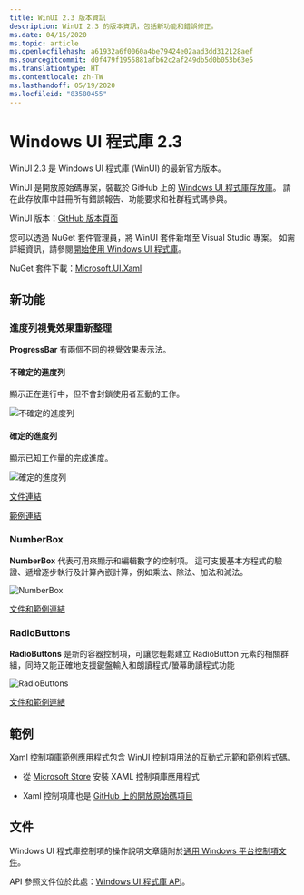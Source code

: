 ```yaml
---
title: WinUI 2.3 版本資訊
description: WinUI 2.3 的版本資訊，包括新功能和錯誤修正。
ms.date: 04/15/2020
ms.topic: article
ms.openlocfilehash: a61932a6f0060a4be79424e02aad3dd312128aef
ms.sourcegitcommit: d0f479f1955881afb62c2af249db5d0b053b63e5
ms.translationtype: HT
ms.contentlocale: zh-TW
ms.lasthandoff: 05/19/2020
ms.locfileid: "83580455"
---
```

# <a name="windows-ui-library-23"></a>Windows UI 程式庫 2.3

WinUI 2.3 是 Windows UI 程式庫 (WinUI) 的最新官方版本。

WinUI 是開放原始碼專案，裝載於 GitHub 上的 [Windows UI 程式庫存放庫](https://aka.ms/winui)。 請在此存放庫中註冊所有錯誤報告、功能要求和社群程式碼參與。

WinUI 版本：[GitHub 版本頁面](https://github.com/microsoft/microsoft-ui-xaml/releases)

您可以透過 NuGet 套件管理員，將 WinUI 套件新增至 Visual Studio 專案。 如需詳細資訊，請參閱[開始使用 Windows UI 程式庫](../getting-started.md)。

NuGet 套件下載：[Microsoft.UI.Xaml](https://www.nuget.org/packages/Microsoft.UI.Xaml)

## <a name="new-features"></a>新功能

### <a name="progress-bar-visual-refresh"></a>進度列視覺效果重新整理

**ProgressBar** 有兩個不同的視覺效果表示法。

#### <a name="indeterminate-progress-bar"></a>不確定的進度列

顯示正在進行中，但不會封鎖使用者互動的工作。

![不確定的進度列](../images/IndeterminateProgressBar.gif)

#### <a name="determinate-progress-bar"></a>確定的進度列

顯示已知工作量的完成進度。 

![確定的進度列](../images/DeterminateProgressBar.gif)

[文件連結](https://docs.microsoft.com/windows/uwp/design/controls-and-patterns/progress-controls)

[範例連結](https://docs.microsoft.com/windows/uwp/design/controls-and-patterns/progress-controls#examples)

### <a name="numberbox"></a>NumberBox

**NumberBox** 代表可用來顯示和編輯數字的控制項。 這可支援基本方程式的驗證、遞增逐步執行及計算內嵌計算，例如乘法、除法、加法和減法。

![NumberBox](../images/NumberBoxGif.gif)

[文件和範例連結](https://docs.microsoft.com/windows/uwp/design/controls-and-patterns/number-box)

### <a name="radiobuttons"></a>RadioButtons

**RadioButtons** 是新的容器控制項，可讓您輕鬆建立 RadioButton 元素的相關群組，同時又能正確地支援鍵盤輸入和朗讀程式/螢幕助讀程式功能

![RadioButtons](../images/RadioButtons.png)

[文件和範例連結](https://github.com/microsoft/microsoft-ui-xaml-specs/blob/c8d3d3668af546091656dfc37436b13cd062f52d/active/radiobuttons/RadioButtons_Spec.md)

## <a name="examples"></a>範例

Xaml 控制項庫範例應用程式包含 WinUI 控制項用法的互動式示範和範例程式碼。

* 從 [Microsoft Store](
https://www.microsoft.com/p/xaml-controls-gallery/9msvh128x2zt) 安裝 XAML 控制項庫應用程式

* Xaml 控制項庫也是 [GitHub 上的開放原始碼項目](
https://github.com/Microsoft/Xaml-Controls-Gallery)

## <a name="documentation"></a>文件

Windows UI 程式庫控制項的操作說明文章隨附於[通用 Windows 平台控制項文件](/windows/uwp/design/controls-and-patterns/)。

API 參照文件位於此處：[Windows UI 程式庫 API](/uwp/api/overview/winui/)。
